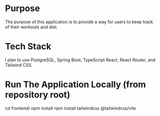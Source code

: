 # Purpose
The purpose of this application is to provide a way for users to keep track of their workouts and diet. 

# Tech Stack
I plan to use PostgreSQL, Spring Boot, TypeScript React, React Router, and Tailwind CSS.

# Run The Application Locally (from repository root)
cd frontend/
npm install
npm install tailwindcss @tailwindcss/vite
